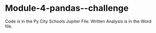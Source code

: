 # Module-4-pandas--challenge

Code is in the Py City Schools Jupiter File:
Written Analysis is in the Word file.

